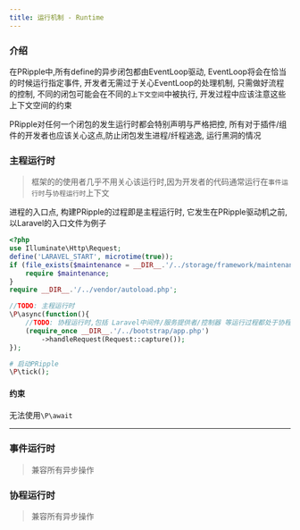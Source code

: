 ```yaml
---
title: 运行机制 - Runtime
---
```


### 介绍

在PRipple中,所有define的异步闭包都由EventLoop驱动, EventLoop将会在恰当的时候运行指定事件, 开发者无需过于关心EventLoop的处理机制,
只需做好流程的控制, 不同的闭包可能会在不同的`上下文空间`中被执行, 开发过程中应该注意这些上下文空间的约束

PRipple对任何一个闭包的发生运行时都会特别声明与严格把控, 所有对于插件/组件的开发者也应该关心这点,防止闭包发生进程/纤程逃逸,
运行黑洞的情况

### 主程运行时

> 框架的的使用者几乎不用关心该运行时,因为开发者的代码通常运行在`事件运行时`与`协程运行时`上下文

进程的入口点, 构建PRipple的过程即是主程运行时, 它发生在PRipple驱动机之前, 以Laravel的入口文件为例子

```php
<?php
use Illuminate\Http\Request;
define('LARAVEL_START', microtime(true));
if (file_exists($maintenance = __DIR__.'/../storage/framework/maintenance.php')) {
    require $maintenance;
}
require __DIR__.'/../vendor/autoload.php';

//TODO: 主程运行时
\P\async(function(){
    //TODO: 协程运行时,包括 Laravel中间件/服务提供者/控制器 等运行过程都处于协程序空间中
    (require_once __DIR__.'/../bootstrap/app.php')
        ->handleRequest(Request::capture());
});

# 启动PRipple
\P\tick();
```

#### 约束

无法使用`\P\await`

---

### 事件运行时

> 兼容所有异步操作

### 协程运行时

> 兼容所有异步操作
